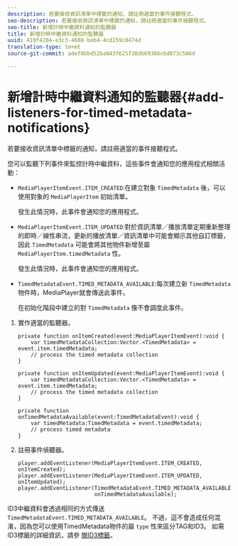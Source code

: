 ```yaml
---
description: 若要接收資訊清單中標籤的通知，請註冊適當的事件接聽程式。
seo-description: 若要接收資訊清單中標籤的通知，請註冊適當的事件接聽程式。
seo-title: 新增計時中繼資料通知的監聽器
title: 新增計時中繼資料通知的監聽器
uuid: 419f4204-e3c3-4608-beb4-4cd259c8474d
translation-type: tm+mt
source-git-commit: adef0bbd52ba043f625f38db69366c6d873c586d

---
```



# 新增計時中繼資料通知的監聽器{#add-listeners-for-timed-metadata-notifications}

若要接收資訊清單中標籤的通知，請註冊適當的事件接聽程式。

您可以監聽下列事件來監控計時中繼資料，這些事件會通知您的應用程式相關活動：

* `MediaPlayerItemEvent.ITEM_CREATED`:在建立對象 `TimedMetadata` 後，可以使用對象的 `MediaPlayerItem` 初始清單。

   發生此情況時，此事件會通知您的應用程式。

* `MediaPlayerItemEvent.ITEM_UPDATED`:對於資訊清單／播放清單定期重新整理的即時／線性串流，更新的播放清單／資訊清單中可能會顯示其他自訂標籤，因此 `TimedMetadata` 可能會將其他物件新增至屬 `MediaPlayerItem.timedMetadata` 性。

   發生此情況時，此事件會通知您的應用程式。

* `TimedMetadataEvent.TIMED_METADATA_AVAILABLE`:每次建立新 `TimedMetadata` 物件時，MediaPlayer就會傳送此事件。

   在初始化階段中建立的對 `TimedMetadata` 像不會調度此事件。

1. 實作適當的監聽器。

   ```
   private function onItemCreated(event:MediaPlayerItemEvent):void { 
       var timedMetadataCollection:Vector.<TimedMetadata> = event.item.timedMetadata; 
       // process the timed metadata collection 
   } 
   
   private function onItemUpdated(event:MediaPlayerItemEvent):void { 
       var timedMetadataCollection:Vector.<TimedMetadata> = event.item.timedMetadata; 
       // process the timed metadata collection 
   } 
   
   private function onTimedMetadataAvailable(event:TimedMetadataEvent):void { 
       var timedMetadata:TimedMetadata = event.timedMetadata; 
       // process timed metadata 
   }
   ```

1. 註冊事件偵聽器。

   ```
   player.addEventListener(MediaPlayerItemEvent.ITEM_CREATED, onItemCreated); 
   player.addEventListener(MediaPlayerItemEvent.ITEM_UPDATED, onItemUpdated); 
   player.addEventListener(TimedMetadataEvent.TIMED_METADATA_AVAILABLE,  
                           onTimedMetadataAvailable);
   ```

ID3中繼資料會透過相同的方式傳送 `TimedMetadataEvent.TIMED_METADATA_AVAILABLE`。 不過，這不會造成任何混淆，因為您可以使用TimedMetadata物件的屬 `type` 性來區分TAG和ID3。 如需ID3標籤的詳細資訊，請參 [閱ID3標籤](../../../tvsdk-1.4-for-desktop-hls/r-psdk-dhls-1.4-notification-system/notification-system/t-psdk-dhls-1.4-id3-metadata-retrieve.md)。